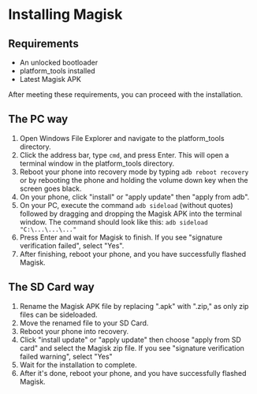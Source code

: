 # Installing Magisk

## Requirements
- An unlocked bootloader
- platform_tools installed
- Latest Magisk APK

After meeting these requirements, you can proceed with the installation.

## The PC way
1. Open Windows File Explorer and navigate to the platform_tools directory.
2. Click the address bar, type `cmd`, and press Enter. This will open a terminal window in the platform_tools directory.
3. Reboot your phone into recovery mode by typing `adb reboot recovery` or by rebooting the phone and holding the volume down key when the screen goes black.
4. On your phone, click "install" or "apply update" then "apply from adb".
5. On your PC, execute the command `adb sideload` (without quotes) followed by dragging and dropping the Magisk APK into the terminal window. The command should look like this: `adb sideload "C:\...\...\..."`
6. Press Enter and wait for Magisk to finish. If you see "signature verification failed", select "Yes".
7. After finishing, reboot your phone, and you have successfully flashed Magisk.

## The SD Card way
1. Rename the Magisk APK file by replacing ".apk" with ".zip," as only zip files can be sideloaded.
2. Move the renamed file to your SD Card.
3. Reboot your phone into recovery.
4. Click "install update" or "apply update" then choose "apply from SD card" and select the Magisk zip file. If you see "signature verification failed warning", select "Yes"
5. Wait for the installation to complete.
6. After it's done, reboot your phone, and you have successfully flashed Magisk.

